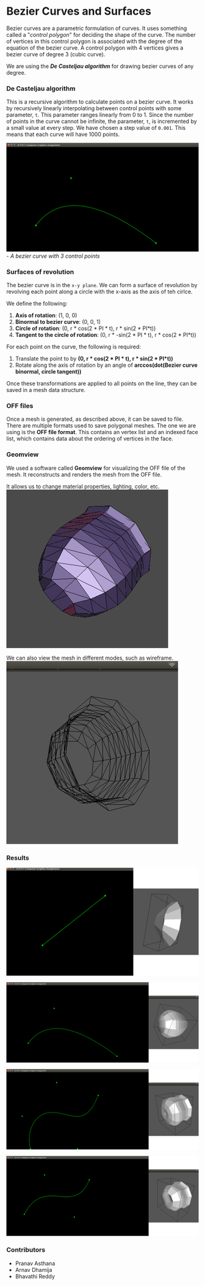 # Bezier Curves and Surfaces

Bezier curves are a parametric formulation of curves. It uses something called a "*control polygon*" for deciding the shape of the curve. The number of vertices in this control polygon is associated with the degree of the equation of the bezier curve. A control polygon with 4 vertices gives a bezier curve of degree 3 (cubic curve).

We are using the ***De Casteljau algorithm*** for drawing bezier curves of any degree.

### De Casteljau algorithm
This is a recursive algorithm to calculate points on a bezier curve. It works by recursively linearly interpolating between control points with some parameter, `t`. This parameter ranges linearly from 0 to 1. Since the number of points in the curve cannot be infinite, the parameter, `t`, is incremented by a small value at every step. We have chosen a step value of `0.001`. This means that each curve will have 1000 points.

![sample curve2](results/c2.png)
*- A bezier curve with 3 control points*

### Surfaces of revolution
The bezier curve is in the `x-y plane`. We can form a surface of revolution by revolving each point along a circle with the x-axis as the axis of teh cirlce.

We define the following:

1. **Axis of rotation**:         (1, 0, 0)
2. **Binormal to bezier curve**: (0, 0, 1)
3. **Circle of rotation**: (0, r \* cos(2 \* PI \* t), r \* sin(2 \* PI\*t))
4. **Tangent to the circle of rotation**: (0, r \* -sin(2 \* PI \* t), r \* cos(2 \* PI\*t))

For each point on the curve, the following is required:

1. Translate the point to by **(0, r \* cos(2 \* PI \* t), r \* sin(2 \* PI\*t))**
2. Rotate along the axis of rotation by an angle of **arccos(dot(Bezier curve binormal, circle tangent))**

Once these transformations are applied to all points on the line, they can be saved in a mesh data structure.

### OFF files
Once a mesh is generated, as described above, it can be saved to file. There are multiple formats used to save polygonal meshes. The one we are using is the **OFF file format**. This contains an vertex list and an indexed face list, which contains data about the ordering of vertices in the face.

### Geomview

We used a software called **Geomview** for visualizing the OFF file of the mesh. It reconstructs and renders the mesh from the OFF file.

It allows us to change material properties, lighting, color, etc.
![geomview](results/geomview.png)

We can also view the mesh in different modes, such as wireframe.
![wireframe](results/wireframe.png)

### Results
![](results/1.png)

![](results/2.png)

![](results/3.png)

![](results/4.png)

### Contributors
* Pranav Asthana
* Arnav Dhamija
* Bhavathi Reddy
